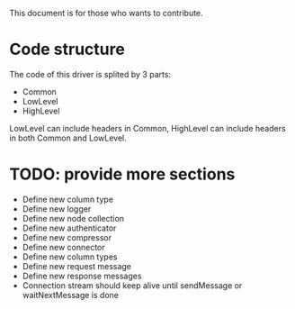 This document is for those who wants to contribute.

# Code structure

The code of this driver is splited by 3 parts:

- Common
- LowLevel
- HighLevel

LowLevel can include headers in Common, HighLevel can include headers in both Common and LowLevel.

# TODO: provide more sections

- Define new column type
- Define new logger
- Define new node collection
- Define new authenticator
- Define new compressor
- Define new connector
- Define new column types
- Define new request message
- Define new response messages
- Connection stream should keep alive until sendMessage or waitNextMessage is done

